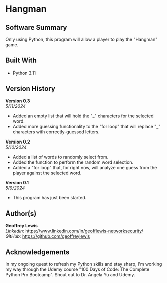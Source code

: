 # Hangman

## Software Summary

Only using Python, this program will allow a player to play the "Hangman" game.  

## Built With

* Python 3.11

## Version History 

**Version 0.3**  
*5/11/2024*  
* Added an empty list that will hold the "_" characters for the selected word.
* Added more guessing functionality to the "for loop" that will replace "_" characters with correctly-guessed letters.

**Version 0.2**  
*5/10/2024*  
* Added a list of words to randomly select from.
* Added the function to perform the random word selection.
* Added a "for loop" that, for right now, will analyze one guess from the player against the selected word.

**Version 0.1**  
*5/9/2024*  
* This program has just been started.

## Author(s)

**Geoffrey Lewis**    
*LinkedIn:* https://www.linkedin.com/in/geofflewis-networksecurity/  
*GitHub:* https://github.com/geoffreylewis

## Acknowledgements

In my ongoing quest to refresh my Python skills and stay sharp, I'm working my way through the Udemy course "100 Days of Code: The Complete Python Pro Bootcamp".  Shout out to Dr. Angela Yu and Udemy.

